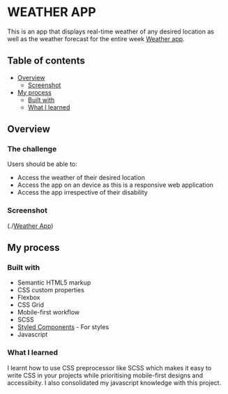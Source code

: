 # WEATHER APP

This is an app that displays  real-time weather of any desired location as well as the weather forecast for the entire week [Weather app](https://cheery-maamoul-162328.netlify.app/).

## Table of contents

- [Overview](#overview)
  - [Screenshot](#screenshot)
- [My process](#my-process)
  - [Built with](#built-with)
  - [What I learned](#what-i-learned)

## Overview

### The challenge

Users should be able to:

- Access the weather of their desired location
- Access the app on an device as this is a responsive web application
- Access the app irrespective of their disability

### Screenshot

(./[Weather App](Weather_App_Screenshot.png))


## My process

### Built with

- Semantic HTML5 markup
- CSS custom properties
- Flexbox
- CSS Grid
- Mobile-first workflow
- SCSS
- [Styled Components](https://styled-components.com/) - For styles
 - Javascript


### What I learned

I learnt how to use CSS preprocessor like SCSS which makes it easy to write CSS in your projects while prioritising mobile-first designs and accessibiity.
I also consolidated my javascript knowledge with this project.


